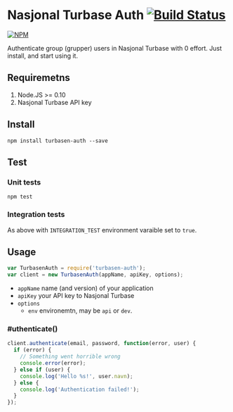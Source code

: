 Nasjonal Turbase Auth [![Build Status](https://drone.io/github.com/Turistforeningen/node-turbasen-auth/status.png)](https://drone.io/github.com/Turistforeningen/node-turbasen-auth/latest)
=====================

[![NPM](https://nodei.co/npm/turbasen-auth.png)](https://nodei.co/npm/turbasen-auth/)

Authenticate group (grupper) users in Nasjonal Turbase with 0 effort. Just
install, and start using it.


## Requiremetns

1. Node.JS >= 0.10
2. Nasjonal Turbase API key

## Install

```
npm install turbasen-auth --save
```

## Test

### Unit tests

```
npm test
```

### Integration tests

As above with `INTEGRATION_TEST` environment varaible set to `true`.

## Usage

```javascript
var TurbasenAuth = require('turbasen-auth');
var client = new TurbasenAuth(appName, apiKey, options);
```

* `appName` name (and version) of your application
* `apiKey` your API key to Nasjonal Turbase
* `options`
  * `env` environemtn, may be `api` or `dev`.

### #uthenticate()
```javascript
client.authenticate(email, password, function(error, user) {
  if (error) {
    // Something went horrible wrong
    console.error(error);
  } else if (user) {
    console.log('Hello %s!', user.navn);
  } else {
    console.log('Authentication failed!');
  }
});
```


